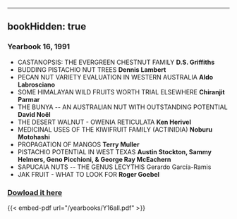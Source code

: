 
---
bookHidden: true 
---
### Yearbook 16, 1991


-   CASTANOPSIS: THE EVERGREEN CHESTNUT FAMILY **D.S. Griffiths**
-   BUDDING PISTACHIO NUT TREES **Dennis Lambert**
-   PECAN NUT VARIETY EVALUATION IN WESTERN AUSTRALIA **Aldo
    Labrosciano**
-   SOME HIMALAYAN WILD FRUITS WORTH TRIAL ELSEWHERE **Chiranjit
    Parmar**
-   THE BUNYA \-- AN AUSTRALIAN NUT WITH OUTSTANDING POTENTIAL **David
    Noël**
-   THE DESERT WALNUT - OWENIA RETICULATA **Ken Herivel**
-   MEDICINAL USES OF THE KIWIFRUIT FAMILY (ACTINIDIA) **Noburu
    Motohashi**
-   PROPAGATION OF MANGOS **Terry Muller**
-   PISTACHIO POTENTIAL IN WEST TEXAS **Austin Stockton, Sammy Helmers,
    Geno Picchioni, & George Ray McEachern**
-   SAPUCAIA NUTS \-- THE GENUS LECYTHIS Gerardo García-Ramis
-   JAK FRUIT - WHAT TO LOOK FOR **Roger Goebel**
 
### [Dowload it here](/yearbooks/Y16all.pdf)
 
{{< embed-pdf url="/yearbooks/Y16all.pdf" >}}
